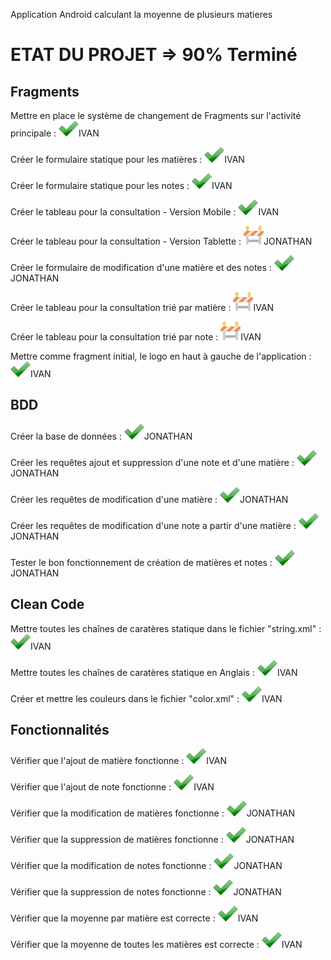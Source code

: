 Application Android calculant la moyenne de plusieurs matieres
# <div class="color:green;">ETAT DU PROJET => 90% Terminé</div>

## [<span class="octicon octicon-link"></span>](#fragments)[](#fragments)Fragments

Mettre en place le système de changement de Fragments sur l'activité principale : [![alt text](https://github.com/izyj/MoyenneProject/raw/master/doc/ok.png "OK")](https://github.com/izyj/MoyenneProject/blob/master/doc/ok.png)IVAN

Créer le formulaire statique pour les matières : [![alt text](https://github.com/izyj/MoyenneProject/raw/master/doc/ok.png "OK")](https://github.com/izyj/MoyenneProject/blob/master/doc/ok.png)IVAN

Créer le formulaire statique pour les notes : [![alt text](https://github.com/izyj/MoyenneProject/raw/master/doc/ok.png "OK")](https://github.com/izyj/MoyenneProject/blob/master/doc/ok.png)IVAN

Créer le tableau pour la consultation - Version Mobile : [![alt text](https://github.com/izyj/MoyenneProject/raw/master/doc/ok.png "OK")](https://github.com/izyj/MoyenneProject/blob/master/doc/ok.png)IVAN

Créer le tableau pour la consultation - Version Tablette : [![alt text](https://github.com/izyj/MoyenneProject/raw/master/doc/okko.png "EN CONSTRUCTION")](https://github.com/izyj/MoyenneProject/blob/master/doc/okko.png)JONATHAN

Créer le formulaire de modification d'une matière et des notes : [![alt text](https://github.com/izyj/MoyenneProject/raw/master/doc/ok.png "OK")](https://github.com/izyj/MoyenneProject/blob/master/doc/ok.png)JONATHAN

Créer le tableau pour la consultation trié par matière : [![alt text](https://github.com/izyj/MoyenneProject/raw/master/doc/okko.png "EN CONSTRUCTION")](https://github.com/izyj/MoyenneProject/blob/master/doc/okko.png)IVAN

Créer le tableau pour la consultation trié par note : [![alt text](https://github.com/izyj/MoyenneProject/raw/master/doc/okko.png "EN CONSTRUCTION")](https://github.com/izyj/MoyenneProject/blob/master/doc/okko.png)IVAN

Mettre comme fragment initial, le logo en haut à gauche de l'application : [![alt text](https://github.com/izyj/MoyenneProject/raw/master/doc/ok.png "OK")](https://github.com/izyj/MoyenneProject/blob/master/doc/ok.png)IVAN

## [<span class="octicon octicon-link"></span>](#bdd)[](#bdd)BDD

Créer la base de données : [![alt text](https://github.com/izyj/MoyenneProject/raw/master/doc/ok.png "OK")](https://github.com/izyj/MoyenneProject/blob/master/doc/ok.png)JONATHAN

Créer les requêtes ajout et suppression d'une note et d'une matière : [![alt text](https://github.com/izyj/MoyenneProject/raw/master/doc/ok.png "OK")](https://github.com/izyj/MoyenneProject/blob/master/doc/ok.png)JONATHAN

Créer les requêtes de modification d'une matière : [![alt text](https://github.com/izyj/MoyenneProject/raw/master/doc/ok.png "OK")](https://github.com/izyj/MoyenneProject/blob/master/doc/ok.png)JONATHAN

Créer les requêtes de modification d'une note a partir d'une matière : [![alt text](https://github.com/izyj/MoyenneProject/raw/master/doc/ok.png "OK")](https://github.com/izyj/MoyenneProject/blob/master/doc/ok.png)JONATHAN

Tester le bon fonctionnement de création de matières et notes : [![alt text](https://github.com/izyj/MoyenneProject/raw/master/doc/ok.png "OK")](https://github.com/izyj/MoyenneProject/blob/master/doc/ok.png)JONATHAN

## [<span class="octicon octicon-link"></span>](#clean-code)[](#clean-code)Clean Code

Mettre toutes les chaînes de caratères statique dans le fichier "string.xml" : [![alt text](https://github.com/izyj/MoyenneProject/raw/master/doc/ok.png "OK")](https://github.com/izyj/MoyenneProject/blob/master/doc/ok.png)IVAN

Mettre toutes les chaînes de caratères statique en Anglais : [![alt text](https://github.com/izyj/MoyenneProject/raw/master/doc/ok.png "OK")](https://github.com/izyj/MoyenneProject/blob/master/doc/ok.png)IVAN

Créer et mettre les couleurs dans le fichier "color.xml" : [![alt text](https://github.com/izyj/MoyenneProject/raw/master/doc/ok.png "OK")](https://github.com/izyj/MoyenneProject/blob/master/doc/ok.png)IVAN

## [<span class="octicon octicon-link"></span>](#fonctionnalités)[](#fonctionnalités)Fonctionnalités

Vérifier que l'ajout de matière fonctionne : [![alt text](https://github.com/izyj/MoyenneProject/raw/master/doc/ok.png "OK")](https://github.com/izyj/MoyenneProject/blob/master/doc/ok.png)IVAN

Vérifier que l'ajout de note fonctionne : [![alt text](https://github.com/izyj/MoyenneProject/raw/master/doc/ok.png "OK")](https://github.com/izyj/MoyenneProject/blob/master/doc/ok.png)IVAN

Vérifier que la modification de matières fonctionne : [![alt text](https://github.com/izyj/MoyenneProject/raw/master/doc/ok.png "OK")](https://github.com/izyj/MoyenneProject/blob/master/doc/ok.png)JONATHAN

Vérifier que la suppression de matières fonctionne : [![alt text](https://github.com/izyj/MoyenneProject/raw/master/doc/ok.png "OK")](https://github.com/izyj/MoyenneProject/blob/master/doc/ok.png)JONATHAN

Vérifier que la modification de notes fonctionne : [![alt text](https://github.com/izyj/MoyenneProject/raw/master/doc/ok.png "OK")](https://github.com/izyj/MoyenneProject/blob/master/doc/ok.png)JONATHAN

Vérifier que la suppression de notes fonctionne : [![alt text](https://github.com/izyj/MoyenneProject/raw/master/doc/ok.png "OK")](https://github.com/izyj/MoyenneProject/blob/master/doc/ok.png)JONATHAN

Vérifier que la moyenne par matière est correcte : [![alt text](https://github.com/izyj/MoyenneProject/raw/master/doc/ok.png "OK")](https://github.com/izyj/MoyenneProject/blob/master/doc/ok.png)IVAN

Vérifier que la moyenne de toutes les matières est correcte : [![alt text](https://github.com/izyj/MoyenneProject/raw/master/doc/ok.png "OK")](https://github.com/izyj/MoyenneProject/blob/master/doc/ok.png)IVAN
